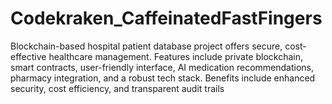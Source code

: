 # Codekraken_CaffeinatedFastFingers
Blockchain-based hospital patient database project offers secure, cost-effective healthcare management. Features include private blockchain, smart contracts, user-friendly interface, AI medication recommendations, pharmacy integration, and a robust tech stack. Benefits include enhanced security, cost efficiency, and transparent audit trails
